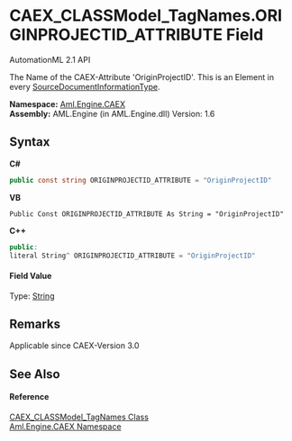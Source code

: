 # CAEX_CLASSModel_TagNames.ORIGINPROJECTID_ATTRIBUTE Field
AutomationML 2.1 API 

The Name of the CAEX-Attribute 'OriginProjectID'. This is an Element in every <a href="T_Aml_Engine_CAEX_SourceDocumentInformationType">SourceDocumentInformationType</a>.

**Namespace:**&nbsp;<a href="N_Aml_Engine_CAEX">Aml.Engine.CAEX</a><br />**Assembly:**&nbsp;AML.Engine (in AML.Engine.dll) Version: 1.6

## Syntax

**C#**<br />
``` C#
public const string ORIGINPROJECTID_ATTRIBUTE = "OriginProjectID"
```

**VB**<br />
``` VB
Public Const ORIGINPROJECTID_ATTRIBUTE As String = "OriginProjectID"
```

**C++**<br />
``` C++
public:
literal String^ ORIGINPROJECTID_ATTRIBUTE = "OriginProjectID"
```


#### Field Value
Type: <a href="https://docs.microsoft.com/dotnet/api/system.string" target="_parent" rel="noopener noreferrer">String</a>

## Remarks
Applicable since CAEX-Version 3.0

## See Also


#### Reference
<a href="T_Aml_Engine_CAEX_CAEX_CLASSModel_TagNames">CAEX_CLASSModel_TagNames Class</a><br /><a href="N_Aml_Engine_CAEX">Aml.Engine.CAEX Namespace</a><br />